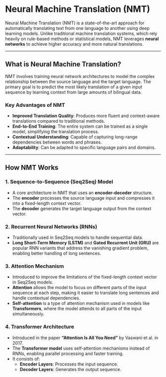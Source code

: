 # Neural Machine Translation (NMT)

Neural Machine Translation (NMT) is a state-of-the-art approach for automatically translating text from one language to another using deep learning models. Unlike traditional machine translation systems, which rely heavily on rule-based methods or statistical models, NMT leverages **neural networks** to achieve higher accuracy and more natural translations.

---

## What is Neural Machine Translation?

NMT involves training neural network architectures to model the complex relationship between the source language and the target language. The primary goal is to predict the most likely translation of a given input sequence by learning context from large amounts of bilingual data.

### Key Advantages of NMT
- **Improved Translation Quality**: Produces more fluent and context-aware translations compared to traditional methods.
- **End-to-End Training**: The entire system can be trained as a single model, simplifying the translation process.
- **Contextual Understanding**: Capable of capturing long-range dependencies between words and phrases.
- **Adaptability**: Can be adapted to specific language pairs and domains.

---

## How NMT Works

### 1. **Sequence-to-Sequence (Seq2Seq) Model**
   - A core architecture in NMT that uses an **encoder-decoder** structure.
   - The **encoder** processes the source language input and compresses it into a fixed-length context vector.
   - The **decoder** generates the target language output from the context vector.

### 2. **Recurrent Neural Networks (RNNs)**
   - Traditionally used in Seq2Seq models to handle sequential data.
   - **Long Short-Term Memory (LSTM)** and **Gated Recurrent Unit (GRU)** are popular RNN variants that address the vanishing gradient problem, enabling better handling of long sentences.

### 3. **Attention Mechanism**
   - Introduced to improve the limitations of the fixed-length context vector in Seq2Seq models.
   - **Attention** allows the model to focus on different parts of the input sequence at each step, making it easier to translate long sentences and handle contextual dependencies.
   - **Self-attention** is a type of attention mechanism used in models like **Transformers**, where the model attends to all parts of the input simultaneously.

### 4. **Transformer Architecture**
   - Introduced in the paper **“Attention Is All You Need”** by Vaswani et al. in 2017.
   - The **Transformer model** uses self-attention mechanisms instead of RNNs, enabling parallel processing and faster training.
   - It consists of:
     - **Encoder Layers**: Processes the input sequence.
     - **Decoder Layers**: Generates the output sequence.
